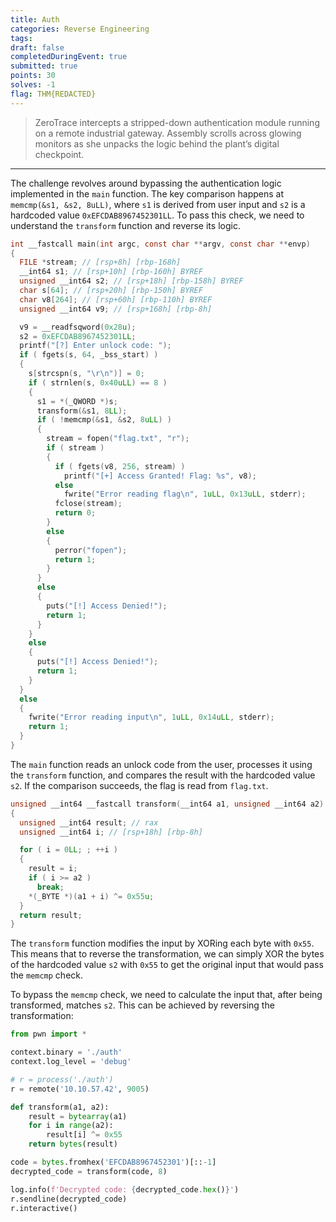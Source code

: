 ```yaml
---
title: Auth
categories: Reverse Engineering
tags: 
draft: false
completedDuringEvent: true
submitted: true
points: 30
solves: -1
flag: THM{REDACTED}
---
```

> ZeroTrace intercepts a stripped-down authentication module running on a remote industrial gateway. Assembly scrolls across glowing monitors as she unpacks the logic behind the plant’s digital checkpoint.

---

The challenge revolves around bypassing the authentication logic implemented in the `main` function. The key comparison happens at `memcmp(&s1, &s2, 8uLL)`, where `s1` is derived from user input and `s2` is a hardcoded value `0xEFCDAB8967452301LL`. To pass this check, we need to understand the `transform` function and reverse its logic.

```c
int __fastcall main(int argc, const char **argv, const char **envp)
{
  FILE *stream; // [rsp+8h] [rbp-168h]
  __int64 s1; // [rsp+10h] [rbp-160h] BYREF
  unsigned __int64 s2; // [rsp+18h] [rbp-158h] BYREF
  char s[64]; // [rsp+20h] [rbp-150h] BYREF
  char v8[264]; // [rsp+60h] [rbp-110h] BYREF
  unsigned __int64 v9; // [rsp+168h] [rbp-8h]

  v9 = __readfsqword(0x28u);
  s2 = 0xEFCDAB8967452301LL;
  printf("[?] Enter unlock code: ");
  if ( fgets(s, 64, _bss_start) )
  {
    s[strcspn(s, "\r\n")] = 0;
    if ( strnlen(s, 0x40uLL) == 8 )
    {
      s1 = *(_QWORD *)s;
      transform(&s1, 8LL);
      if ( !memcmp(&s1, &s2, 8uLL) )
      {
        stream = fopen("flag.txt", "r");
        if ( stream )
        {
          if ( fgets(v8, 256, stream) )
            printf("[+] Access Granted! Flag: %s", v8);
          else
            fwrite("Error reading flag\n", 1uLL, 0x13uLL, stderr);
          fclose(stream);
          return 0;
        }
        else
        {
          perror("fopen");
          return 1;
        }
      }
      else
      {
        puts("[!] Access Denied!");
        return 1;
      }
    }
    else
    {
      puts("[!] Access Denied!");
      return 1;
    }
  }
  else
  {
    fwrite("Error reading input\n", 1uLL, 0x14uLL, stderr);
    return 1;
  }
}
```

The `main` function reads an unlock code from the user, processes it using the `transform` function, and compares the result with the hardcoded value `s2`. If the comparison succeeds, the flag is read from `flag.txt`.

```c
unsigned __int64 __fastcall transform(__int64 a1, unsigned __int64 a2)
{
  unsigned __int64 result; // rax
  unsigned __int64 i; // [rsp+18h] [rbp-8h]

  for ( i = 0LL; ; ++i )
  {
    result = i;
    if ( i >= a2 )
      break;
    *(_BYTE *)(a1 + i) ^= 0x55u;
  }
  return result;
}
```

The `transform` function modifies the input by XORing each byte with `0x55`. This means that to reverse the transformation, we can simply XOR the bytes of the hardcoded value `s2` with `0x55` to get the original input that would pass the `memcmp` check.

To bypass the `memcmp` check, we need to calculate the input that, after being transformed, matches `s2`. This can be achieved by reversing the transformation:

```py
from pwn import *

context.binary = './auth'
context.log_level = 'debug'

# r = process('./auth')
r = remote('10.10.57.42', 9005)

def transform(a1, a2):
    result = bytearray(a1)
    for i in range(a2):
        result[i] ^= 0x55
    return bytes(result)

code = bytes.fromhex('EFCDAB8967452301')[::-1]
decrypted_code = transform(code, 8)

log.info(f'Decrypted code: {decrypted_code.hex()}')
r.sendline(decrypted_code)
r.interactive()
```
